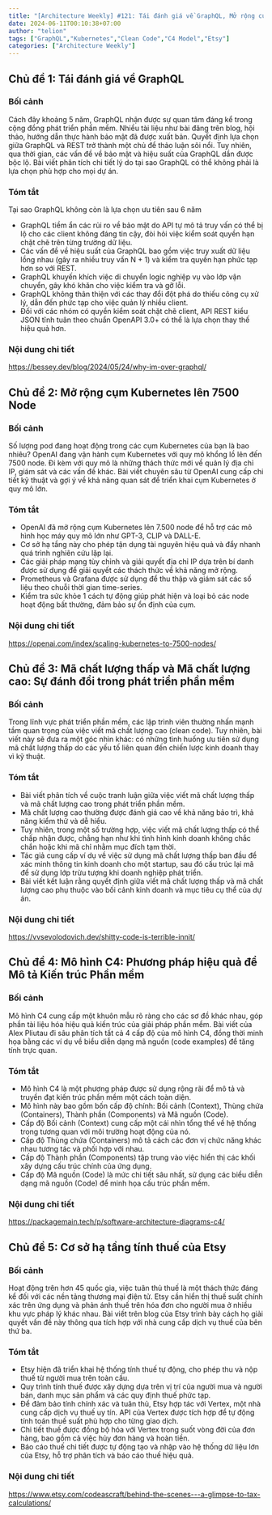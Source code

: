 ```yaml
---
title: "[Architecture Weekly] #121: Tái đánh giá về GraphQL, Mở rộng cụm Kubernetes, Chất lượng code, Mô hình C4, Cơ sở hạ tầng tính thuế của Etsy"
date: 2024-06-11T00:10:38+07:00
author: "telion"
tags: ["GraphQL","Kubernetes","Clean Code","C4 Model","Etsy"]
categories: ["Architecture Weekly"]
---
```


## Chủ đề 1: Tái đánh giá về GraphQL

### Bối cảnh
Cách đây khoảng 5 năm, GraphQL nhận được sự quan tâm đáng kể trong cộng đồng phát triển phần mềm. Nhiều tài liệu như bài đăng trên blog, hội thảo, hướng dẫn thực hành bảo mật đã được xuất bản. Quyết định lựa chọn giữa GraphQL và REST trở thành một chủ đề thảo luận sôi nổi. Tuy nhiên, qua thời gian, các vấn đề về bảo mật và hiệu suất của GraphQL dần được bộc lộ. Bài viết phân tích chi tiết lý do tại sao GraphQL có thể không phải là lựa chọn phù hợp cho mọi dự án.

### Tóm tắt
Tại sao GraphQL không còn là lựa chọn ưu tiên sau 6 năm

* GraphQL tiềm ẩn các rủi ro về bảo mật do API tự mô tả truy vấn có thể bị lộ cho các client không đáng tin cậy, đòi hỏi việc kiểm soát quyền hạn chặt chẽ trên từng trường dữ liệu.
* Các vấn đề về hiệu suất của GraphQL bao gồm việc truy xuất dữ liệu lồng nhau (gây ra nhiều truy vấn N + 1) và kiểm tra quyền hạn phức tạp hơn so với REST.
* GraphQL khuyến khích việc di chuyển logic nghiệp vụ vào lớp vận chuyển, gây khó khăn cho việc kiểm tra và gỡ lỗi.
* GraphQL không thân thiện với các thay đổi đột phá do thiếu công cụ xử lý, dẫn đến phức tạp cho việc quản lý nhiều client.
* Đối với các nhóm có quyền kiểm soát chặt chẽ client, API REST kiểu JSON tĩnh tuân theo chuẩn OpenAPI 3.0+ có thể là lựa chọn thay thế hiệu quả hơn.

### Nội dung chi tiết
https://bessey.dev/blog/2024/05/24/why-im-over-graphql/

## Chủ đề 2: Mở rộng cụm Kubernetes lên 7500 Node

### Bối cảnh
Số lượng pod đang hoạt động trong các cụm Kubernetes của bạn là bao nhiêu? OpenAI đang vận hành cụm Kubernetes với quy mô khổng lồ lên đến 7500 node. Đi kèm với quy mô là những thách thức mới về quản lý địa chỉ IP, giám sát và các vấn đề khác. Bài viết chuyên sâu từ OpenAI cung cấp chi tiết kỹ thuật và gợi ý về khả năng quan sát để triển khai cụm Kubernetes ở quy mô lớn.

### Tóm tắt
* OpenAI đã mở rộng cụm Kubernetes lên 7.500 node để hỗ trợ các mô hình học máy quy mô lớn như GPT-3, CLIP và DALL-E.
* Cơ sở hạ tầng này cho phép tận dụng tài nguyên hiệu quả và đẩy nhanh quá trình nghiên cứu lặp lại.
* Các giải pháp mạng tùy chỉnh và giải quyết địa chỉ IP dựa trên bí danh được sử dụng để giải quyết các thách thức về khả năng mở rộng.
* Prometheus và Grafana được sử dụng để thu thập và giám sát các số liệu theo chuỗi thời gian time-series.
* Kiểm tra sức khỏe 1 cách tự động giúp phát hiện và loại bỏ các node hoạt động bất thường, đảm bảo sự ổn định của cụm.

### Nội dung chi tiết
https://openai.com/index/scaling-kubernetes-to-7500-nodes/

## Chủ đề 3: Mã chất lượng thấp và Mã chất lượng cao: Sự đánh đổi trong phát triển phần mềm

### Bối cảnh
Trong lĩnh vực phát triển phần mềm, các lập trình viên thường nhấn mạnh tầm quan trọng của việc viết mã chất lượng cao (clean code). Tuy nhiên, bài viết này sẽ đưa ra một góc nhìn khác: có những tình huống ưu tiên sử dụng mã chất lượng thấp do các yếu tố liên quan đến chiến lược kinh doanh thay vì kỹ thuật.

### Tóm tắt
* Bài viết phân tích về cuộc tranh luận giữa việc viết mã chất lượng thấp và mã chất lượng cao trong phát triển phần mềm.
* Mã chất lượng cao thường được đánh giá cao về khả năng bảo trì, khả năng kiểm thử và dễ hiểu.
* Tuy nhiên, trong một số trường hợp, việc viết mã chất lượng thấp có thể chấp nhận được, chẳng hạn như khi tình hình kinh doanh không chắc chắn hoặc khi mã chỉ nhằm mục đích tạm thời.
* Tác giả cung cấp ví dụ về việc sử dụng mã chất lượng thấp ban đầu để xác minh thông tin kinh doanh cho một startup, sau đó cấu trúc lại mã để sử dụng lớp trừu tượng khi doanh nghiệp phát triển.
* Bài viết kết luận rằng quyết định giữa viết mã chất lượng thấp và mã chất lượng cao phụ thuộc vào bối cảnh kinh doanh và mục tiêu cụ thể của dự án.

### Nội dung chi tiết
https://vvsevolodovich.dev/shitty-code-is-terrible-innit/

## Chủ đề 4: Mô hình C4: Phương pháp hiệu quả để Mô tả Kiến trúc Phần mềm

### Bối cảnh
Mô hình C4 cung cấp một khuôn mẫu rõ ràng cho các sơ đồ khác nhau, góp phần tài liệu hóa hiệu quả kiến trúc của giải pháp phần mềm. Bài viết của Alex Pliutau đi sâu phân tích tất cả 4 cấp độ của mô hình C4, đồng thời minh họa bằng các ví dụ về biểu diễn dạng mã nguồn (code examples) để tăng tính trực quan.

### Tóm tắt

* Mô hình C4 là một phương pháp được sử dụng rộng rãi để mô tả và truyền đạt kiến trúc phần mềm một cách toàn diện.
* Mô hình này bao gồm bốn cấp độ chính: Bối cảnh (Context), Thùng chứa (Containers), Thành phần (Components) và Mã nguồn (Code).
* Cấp độ Bối cảnh (Context) cung cấp một cái nhìn tổng thể về hệ thống trong tương quan với môi trường hoạt động của nó.
* Cấp độ Thùng chứa (Containers) mô tả cách các đơn vị chức năng khác nhau tương tác và phối hợp với nhau.
* Cấp độ Thành phần (Components) tập trung vào việc hiển thị các khối xây dựng cấu trúc chính của ứng dụng.
* Cấp độ Mã nguồn (Code) là mức chi tiết sâu nhất, sử dụng các biểu diễn dạng mã nguồn (Code) để minh họa cấu trúc phần mềm.

### Nội dung chi tiết
https://packagemain.tech/p/software-architecture-diagrams-c4/

## Chủ đề 5: Cơ sở hạ tầng tính thuế của Etsy

### Bối cảnh
Hoạt động trên hơn 45 quốc gia, việc tuân thủ thuế là một thách thức đáng kể đối với các nền tảng thương mại điện tử. Etsy cần hiển thị thuế suất chính xác trên ứng dụng và phản ánh thuế trên hóa đơn cho người mua ở nhiều khu vực pháp lý khác nhau. Bài viết trên blog của Etsy trình bày cách họ giải quyết vấn đề này thông qua tích hợp với nhà cung cấp dịch vụ thuế của bên thứ ba.

### Tóm tắt

* Etsy hiện đã triển khai hệ thống tính thuế tự động, cho phép thu và nộp thuế từ người mua trên toàn cầu.
* Quy trình tính thuế được xây dựng dựa trên vị trí của người mua và người bán, danh mục sản phẩm và các quy định thuế phức tạp.
* Để đảm bảo tính chính xác và tuân thủ, Etsy hợp tác với Vertex, một nhà cung cấp dịch vụ thuế uy tín. API của Vertex được tích hợp để tự động tính toán thuế suất phù hợp cho từng giao dịch.
* Chi tiết thuế được đồng bộ hóa với Vertex trong suốt vòng đời của đơn hàng, bao gồm cả việc hủy đơn hàng và hoàn tiền.
* Báo cáo thuế chi tiết được tự động tạo và nhập vào hệ thống dữ liệu lớn của Etsy, hỗ trợ phân tích và báo cáo thuế hiệu quả.

### Nội dung chi tiết
https://www.etsy.com/codeascraft/behind-the-scenes---a-glimpse-to-tax-calculations/

